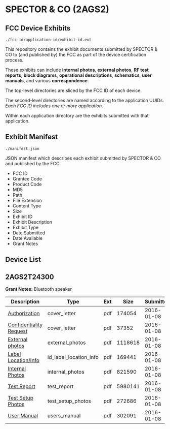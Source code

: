 # SPECTOR & CO (2AGS2)
## FCC Device Exhibits

```
./fcc-id/application-id/exhibit-id.ext
```

This repository contains the exhibit documents submitted by SPECTOR & CO to (and published by) the FCC as part of the device certification process.

These exhibits can include **internal photos**, **external photos**, **RF test reports**, **block diagrams**, **operational descriptions**, **schematics**, **user manuals**, and various **correspondence**.

The top-level directories are sliced by the FCC ID of each device.

The second-level directories are named according to the application UUIDs. *Each FCC ID includes one or more application.*

Within each application directory are the exhibits submitted with that application. 

## Exhibit Manifest

```
./manifest.json
```

JSON manifest which describes each exhibit submitted by SPECTOR & CO and published by the FCC.

- FCC ID
- Grantee Code
- Product Code
- MD5
- Path
- File Extension
- Content Type
- Size
- Exhibit ID
- Exhibit Description
- Exhibit Type
- Date Submitted
- Date Available
- Grant Notes

## Device List
## 2AGS2T24300
**Grant Notes:** Bluetooth speaker

| Description | Type | Ext | Size | Submitted | Available |
| ----------- | ---- | --- | ---- | --------- | --------- |
| [Authorization](2AGS2T24300/52a11692bc5c2caa803c105dc8a76c4f/2867833.pdf) | cover_letter | pdf | 174054 | 2016-01-08 | 2016-01-08 |
| [Confidentiality Request](2AGS2T24300/52a11692bc5c2caa803c105dc8a76c4f/2867834.pdf) | cover_letter | pdf | 37352 | 2016-01-08 | 2016-01-08 |
| [External photos](2AGS2T24300/52a11692bc5c2caa803c105dc8a76c4f/2867835.pdf) | external_photos | pdf | 1118618 | 2016-01-08 | 2016-01-08 |
| [Label Location/Info](2AGS2T24300/52a11692bc5c2caa803c105dc8a76c4f/2867837.pdf) | id_label_location_info | pdf | 169441 | 2016-01-08 | 2016-01-08 |
| [Internal Photos](2AGS2T24300/52a11692bc5c2caa803c105dc8a76c4f/2867836.pdf) | internal_photos | pdf | 821590 | 2016-01-08 | 2016-01-08 |
| [Test Report](2AGS2T24300/52a11692bc5c2caa803c105dc8a76c4f/2867840.pdf) | test_report | pdf | 5980141 | 2016-01-08 | 2016-01-08 |
| [Test Setup Photos](2AGS2T24300/52a11692bc5c2caa803c105dc8a76c4f/2867838.pdf) | test_setup_photos | pdf | 272686 | 2016-01-08 | 2016-01-08 |
| [User Manual](2AGS2T24300/52a11692bc5c2caa803c105dc8a76c4f/2867839.pdf) | users_manual | pdf | 302091 | 2016-01-08 | 2016-01-08 |
